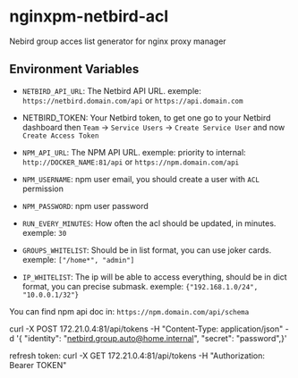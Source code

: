 # nginxpm-netbird-acl
Nebird group acces list generator for nginx proxy manager



## Environment Variables

* `NETBIRD_API_URL`: The Netbird API URL. exemple: `https://netbird.domain.com/api` or `https://api.domain.com`
* NETBIRD_TOKEN: Your Netbird token, to get one go to your Netbird dashboard then `Team` -> `Service Users` -> `Create Service User` and now `Create Access Token`

* `NPM_API_URL`: The NPM API URL. exemple:  priority to internal: `http://DOCKER_NAME:81/api` or `https://npm.domain.com/api`
* `NPM_USERNAME`: npm user email, you should create a user with `ACL` permission
* `NPM_PASSWORD`: npm user password

* `RUN_EVERY_MINUTES`: How often the acl should be updated, in minutes. exemple: `30`
* `GROUPS_WHITELIST`: Should be in list format, you can use joker cards. exemple: `["/home*", "admin"]`
* `IP_WHITELIST`: The ip will be able to access everything, should be in dict format, you can precise submask. exemple: `{"192.168.1.0/24", "10.0.0.1/32"}`

You can find npm api doc in: `https://npm.domain.com/api/schema`


curl -X POST 172.21.0.4:81/api/tokens -H "Content-Type: application/json" -d '{
  "identity": "netbird.group.auto@home.internal",
  "secret": "password",}'


refresh token:
curl -X GET 172.21.0.4:81/api/tokens -H "Authorization: Bearer TOKEN"